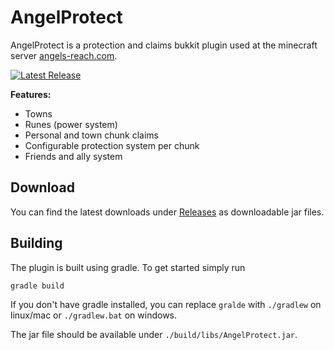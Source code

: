 # AngelProtect
AngelProtect is a protection and claims bukkit plugin used at the minecraft server [angels-reach.com](https://angels-reach.com).

[![Latest Release](https://img.shields.io/github/v/release/VergilPrime/AngelProtect?include_prereleases&label=Latest%20Release)](https://github.com/VergilPrime/AngelProtect/releases)

**Features:**
* Towns
* Runes (power system)
* Personal and town chunk claims
* Configurable protection system per chunk
* Friends and ally system

## Download
You can find the latest downloads under [Releases](https://github.com/VergilPrime/AngelProtect/releases) as downloadable jar files.  

## Building
The plugin is built using gradle. To get started simply run 
````bash
gradle build
````
If you don't have gradle installed, you can replace `gralde` with `./gradlew` on linux/mac or `./gradlew.bat` on windows.

The jar file should be available under `./build/libs/AngelProtect.jar`.
